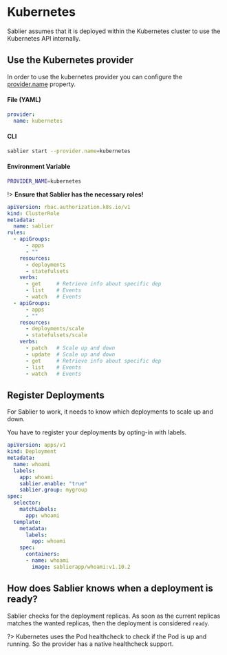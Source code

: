 # Kubernetes

Sablier assumes that it is deployed within the Kubernetes cluster to use the Kubernetes API internally.

## Use the Kubernetes provider

In order to use the kubernetes provider you can configure the [provider.name](TODO) property.

<!-- tabs:start -->

#### **File (YAML)**

```yaml
provider:
  name: kubernetes
```

#### **CLI**

```bash
sablier start --provider.name=kubernetes
```

#### **Environment Variable**

```bash
PROVIDER_NAME=kubernetes
```

<!-- tabs:end -->

!> **Ensure that Sablier has the necessary roles!**

```yaml
apiVersion: rbac.authorization.k8s.io/v1
kind: ClusterRole
metadata:
  name: sablier
rules:
  - apiGroups:
      - apps
      - ""
    resources:
      - deployments
      - statefulsets
    verbs:
      - get     # Retrieve info about specific dep
      - list    # Events
      - watch   # Events
  - apiGroups:
      - apps
      - ""
    resources:
      - deployments/scale
      - statefulsets/scale
    verbs:
      - patch   # Scale up and down
      - update  # Scale up and down
      - get     # Retrieve info about specific dep
      - list    # Events
      - watch   # Events
```

## Register Deployments

For Sablier to work, it needs to know which deployments to scale up and down.

You have to register your deployments by opting-in with labels.


```yaml
apiVersion: apps/v1
kind: Deployment
metadata:
  name: whoami
  labels:
    app: whoami
    sablier.enable: "true"
    sablier.group: mygroup
spec:
  selector:
    matchLabels:
      app: whoami
  template:
    metadata:
      labels:
        app: whoami
    spec:
      containers:
      - name: whoami
        image: sablierapp/whoami:v1.10.2
```

## How does Sablier knows when a deployment is ready?

Sablier checks for the deployment replicas. As soon as the current replicas matches the wanted replicas, then the deployment is considered `ready`.

?> Kubernetes uses the Pod healthcheck to check if the Pod is up and running. So the provider has a native healthcheck support.